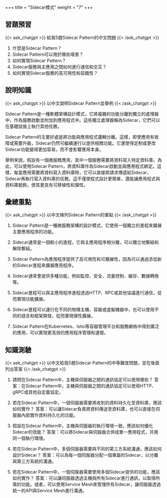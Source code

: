 +++
title = "Sidecar模式"
weight = "7"
+++
## 習題預習
{{< ask_chatgpt >}}
給我5題Sidecar Pattern的中文問題
{{< /ask_chatgpt >}}



1. 什麼是Sidecar Pattern？ 
2. Sidecar Pattern可以用於哪些場景？ 
3. 如何實現Sidecar Pattern？ 
4. Sidecar服務與主應用之間如何進行通信和交互？ 
5. 如何實現Sidecar服務的高可用性和容錯性？   

## 說明知識
{{< ask_chatgpt >}}
以中文說明Sidecar Pattern並舉例
{{< /ask_chatgpt >}}



Sidecar Pattern是一種軟體架構設計模式，它將複雜的功能分離到獨立的處理器中，作為服務啟動並附加到應用程式中。這些獨立處理器稱為Sidecar，它們可以在基礎設施上執行其他任務。

Sidecar Pattern的主要好處是將功能與應用程式邏輯分離。這樣，即使應用有故障或需要升級，Sidecar仍然可繼續運行以提供相關功能。它還使得定制或更改Sidecar功能變得更加容易，而不會影響應用本身。

舉例來說，假設有一個微服務應用，其中一個服務需要將資料寫入特定資料庫。為此，可以使用Sidecar Pattern，將資料庫作為Sidecar啟動並與應用程式綁定。這樣，每當應用需要將資料寫入資料庫時，它可以直接將請求傳遞給Sidecar，Sidecar再執行寫入資料庫的任務。這不僅使程式設計更簡單，還能讓應用程式與資料庫脫鉤，使其更具有可移植性和彈性。   

## 彙總重點
{{< ask_chatgpt >}}
以中文條列Sidecar Pattern的重點
{{< /ask_chatgpt >}}



1. Sidecar Pattern是一種微服務架構的設計模式，它使用一個獨立的進程來擴展主要應用程序的功能。

2. Sidecar通常是一個較小的進程，它與主應用程序相分離，可以獨立地繫結和解除繫結。

3. Sidecar Pattern為應用程序提供了高可用性和可擴展性，因為可以通過添加新的Sidecar進程來擴展應用程序。

4. Sidecar通常會提供多種功能，例如監控、安全、流量控制、緩存、數據轉換等。

5. Sidecar進程可以與主應用程序進程透過HTTP、RPC或其他協議進行通信，從而實現功能擴展。

6. Sidecar進程可以運行在不同的物理主機、容器或虛擬機器中，也可以使用不同的語言和框架開發，從而實現彈性擴展。

7. Sidecar Pattern在Kubernetes、Istio等容器管理平台和服務網格中得到廣泛的應用，可以實現更高效的應用程序管理和運營。   

## 知識測驗
{{< ask_chatgpt >}}
以中文給我5題Sidecar Pattern的中等難度問題，並在後面列出答案
{{< /ask_chatgpt >}}



1. 請問在Sidecar Pattern中，主機與伺服器之間的通訊協定可以使用哪些？
答案：在Sidecar Pattern中，主機與伺服器之間的通訊協定可以使用HTTP、gRPC或其他自定義協定。

2. 若在Sidecar Pattern中，一個伺服器需要將收到的資料持久化至資料庫，應該如何實作？
答案：可以讓Sidecar負責將資料傳送至資料庫，也可以直接在伺服器內部實作資料持久化的功能。

3. 假設在Sidecar Pattern中，主機與伺服器的執行環境一致，應該如何優化Sidecar的效能？
答案：可以將Sidecar與伺服器合併成單一應用程式，共用同一個執行環境。

4. 若在Sidecar Pattern中，多個伺服器需要與不同的第三方系統溝通，應該如何設計Sidecar？
答案：可以為每一個伺服器分配一個專屬的Sidecar，以分離與第三方系統的溝通。

5. 若在Sidecar Pattern中，一個伺服器需要使用多個Sidecar提供的功能，應該如何實作？
答案：可以讓伺服器透過主機與所有Sidecar進行通訊，以取得所需的功能。或者，可以使用Service Mesh來管理所有Sidecar，讓伺服器透過統一的API與Service Mesh進行溝通。   

